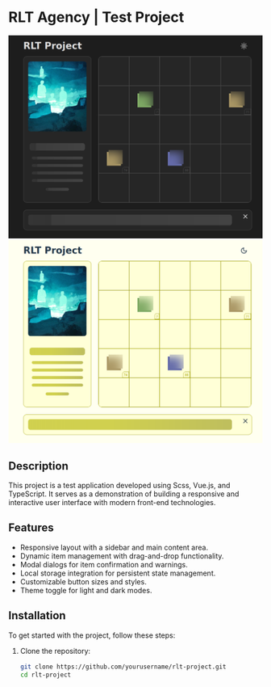 # RLT Agency | Test Project

![dark mode image](image.png)
![alt text](image-1.png)

## Description

This project is a test application developed using Scss, Vue.js, and TypeScript. It serves as a demonstration of building a responsive and interactive user interface with modern front-end technologies.

## Features

- Responsive layout with a sidebar and main content area.
- Dynamic item management with drag-and-drop functionality.
- Modal dialogs for item confirmation and warnings.
- Local storage integration for persistent state management.
- Customizable button sizes and styles.
- Theme toggle for light and dark modes.

## Installation

To get started with the project, follow these steps:

1. Clone the repository:
    ```bash
    git clone https://github.com/yourusername/rlt-project.git
    cd rlt-project
    ```
